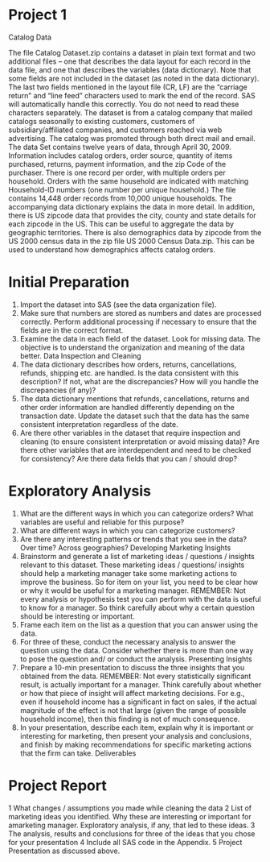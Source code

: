 # Project 1

Catalog Data

The file Catalog Dataset.zip contains a dataset in plain text format and two additional files – one that describes the data layout for each record in the data file, and one that describes the variables (data dictionary). Note that some fields are not included in the dataset (as noted in the data dictionary). The last two fields mentioned in the layout file (CR, LF) are the “carriage return” and “line feed” characters used to mark the end of the record. SAS will automatically handle this correctly. You do not need to read these characters separately. 
The dataset is from a catalog company that mailed catalogs seasonally to existing customers, customers of subsidiary/affiliated companies, and customers reached via web advertising. The catalog was promoted through both direct mail and email. The data Set contains twelve years of data, through April 30, 2009. Information includes catalog orders, order source, quantity of items purchased, returns, payment information, and the zip Code of the purchaser. There is one record per order, with multiple orders per household. Orders with the same household are indicated with matching Household-ID numbers (one number per unique household.) The file contains 14,448 order records from 10,000 unique households. The accompanying data dictionary explains the data in more detail. 
In addition, there is US zipcode data that provides the city, county and state details for each zipcode in the US. This can be useful to aggregate the data by geographic territories. There is also demographics data by zipcode from the US 2000 census data in the zip file US 2000 Census Data.zip. This can be used to understand how demographics affects catalog orders.
 
# Initial Preparation

1.	Import the dataset into SAS (see the data organization file). 
2.	Make sure that numbers are stored as numbers and dates are processed correctly. Perform additional processing if necessary to ensure that the fields are in the correct format. 
3.	Examine the data in each field of the dataset.  Look for missing data. The objective is to understand the organization and meaning of the data better. 
Data Inspection and Cleaning
4.	The data dictionary describes how orders, returns, cancellations, refunds, shipping etc. are handled. Is the data consistent with this description? If not, what are the discrepancies? How will you handle the discrepancies (if any)?
5.	The data dictionary mentions that refunds, cancellations, returns and other order information are handled differently depending on the transaction date. Update the dataset such that the data has the same consistent interpretation regardless of the date. 
6.	Are there other variables in the dataset that require inspection and cleaning (to ensure consistent interpretation or avoid missing data)? Are there other variables that are interdependent and need to be checked for consistency? Are there data fields that you can / should drop?

# Exploratory Analysis

1.	What are the different ways in which you can categorize orders? What variables are useful and reliable for this purpose?
2.	What are different ways in which you can categorize customers? 
3.	Are there any interesting patterns or trends that you see in the data? Over time? Across geographies? 
Developing Marketing Insights
4.	Brainstorm and generate a list of marketing ideas / questions / insights relevant to this dataset. These marketing ideas / questions/ insights should help a marketing manager take some marketing actions to improve the business. So for item on your list, you need to be clear how or why it would be useful for a marketing manager. 
REMEMBER: Not every analysis or hypothesis test you can perform with the data is useful to know for a manager. So think carefully about why a certain question should be interesting or important. 
5.	Frame each item on the list as a question that you can answer using the data. 
6.	For three of these, conduct the necessary analysis to answer the question using the data. Consider whether there is more than one way to pose the question and/ or conduct the analysis. 
Presenting Insights
7.	Prepare a 10-min presentation to discuss the three insights that you obtained from the data. 
REMEMBER: Not every statistically significant result, is actually important for a manager. Think carefully about whether or how that piece of insight will affect marketing decisions. For e.g., even if household income has a significant in fact on sales, if the actual magnitude of the effect is not that large (given the range of possible household income), then this finding is not of much consequence. 
8.	In your presentation, describe each item, explain why it is important or interesting for marketing, then present your analysis and conclusions, and finish by making recommendations for specific marketing actions that the firm can take.
Deliverables

# Project Report
1	What changes / assumptions you made while cleaning the data 
2	List of marketing ideas you identified. Why these are interesting or important for amarketing manager. Exploratory analysis, if any, that led to these ideas. 
3	The analysis, results and conclusions for three of the ideas that you chose for your presentation
4	Include all SAS code in the Appendix. 
5	Project Presentation as discussed above. 
